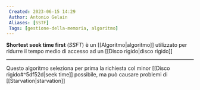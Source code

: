 ```yaml
---
 Created: 2023-06-15 14:29
 Author: Antonio Gelain
 Aliases: [SSTF]
 Tags: [gestione-della-memoria, algoritmo]
---
```


**Shortest seek time first** (*SSFT*) è un [[Algoritmo|algoritmo]] utilizzato per ridurre il tempo medio di accesso ad un [[Disco rigido|disco rigido]]

---

Questo algoritmo seleziona per prima la richiesta col minor [[Disco rigido#^5df52d|seek time]] possibile, ma può causare problemi di [[Starvation|starvation]]